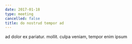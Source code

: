 ```yaml
---
date: 2017-01-18
type: meeting
cancelled: false
title: do nostrud tempor ad
---
```

ad dolor ex pariatur. mollit. culpa veniam, tempor enim ipsum